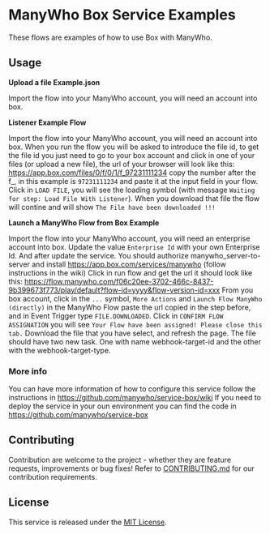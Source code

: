 ManyWho Box Service Examples
============================

These flows are examples of how to use Box with ManyWho.

## Usage

**Upload a file Example.json**

Import the flow into your ManyWho account, you will need an account into box.

**Listener Example Flow**

Import the flow into your ManyWho account, you will need an account into box.
When you run the flow you will be asked to introduce the file id, to get the file id you just need to go to your box account and click in one of your files (or upload a new file), the url of your browser will look like this:
https://app.box.com/files/0/f/0/1/f_97231111234 copy the number after the f_, in this example is `97231111234` and paste it at the input field in your flow.
Click in `LOAD FILE`, you will see the loading symbol (with message `Waiting for step: Load File With Listener`). When you download that file the flow will contine and will show `The File have been downloaded !!!`

**Launch a ManyWho Flow from Box Example**

Import the flow into your ManyWho account, you will need an enterprise account into box. Update the value `Enterprise Id` with your own Enterprise Id. And after update the service.
You should authorize manywho_server-to-server and install https://app.box.com/services/manywho (follow instructions in the wiki)
Click in run flow and get the url it should look like this: https://flow.manywho.com/f06c20ee-3702-466c-8437-9b399673f773/play/default?flow-id=yyyy&flow-version-id=xxx
From you box account, click in the `...` symbol, `More Actions` and `Launch Flow ManyWho (directly)` in the ManyWho Flow paste the url copied in the step before, and in Event Trigger type `FILE.DOWNLOADED`.
Click in `CONFIRM FLOW ASSIGNATION` you will see  `Your Flow have been assigned! Please close this tab.`
Download the file that you have select, and refresh the page. The file should have two new task. One with name webhook-target-id and the other with the webhook-target-type.


### More info

You can have more information of how to configure this service follow the instructions in https://github.com/manywho/service-box/wiki
If you need to deploy the service in your oun environment you can find the code in https://github.com/manywho/service-box

## Contributing

Contribution are welcome to the project - whether they are feature requests, improvements or bug fixes! Refer to 
[CONTRIBUTING.md](CONTRIBUTING.md) for our contribution requirements.

## License

This service is released under the [MIT License](http://opensource.org/licenses/mit-license.php).
